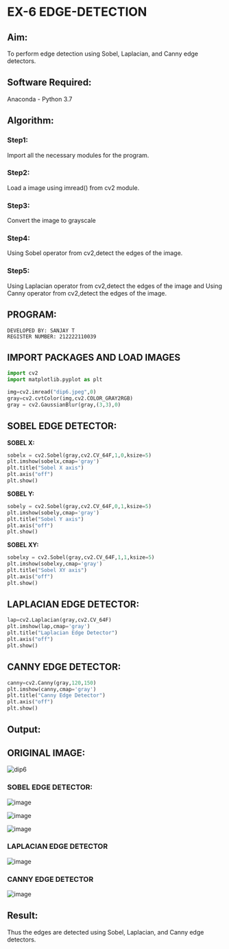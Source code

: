 # EX-6 EDGE-DETECTION
## Aim:
To perform edge detection using Sobel, Laplacian, and Canny edge detectors.

## Software Required:
Anaconda - Python 3.7

## Algorithm:
### Step1:
Import all the necessary modules for the program.
### Step2:
Load a image using imread() from cv2 module.
### Step3:
Convert the image to grayscale
### Step4:
Using Sobel operator from cv2,detect the edges of the image.
### Step5:
Using Laplacian operator from cv2,detect the edges of the image and Using Canny operator from cv2,detect the edges of the image.
## PROGRAM:
```
DEVELOPED BY: SANJAY T
REGISTER NUMBER: 212222110039
```
## IMPORT PACKAGES AND LOAD IMAGES
  ```python
import cv2
import matplotlib.pyplot as plt

img=cv2.imread("dip6.jpeg",0)
gray=cv2.cvtColor(img,cv2.COLOR_GRAY2RGB)
gray = cv2.GaussianBlur(gray,(3,3),0)
```
## SOBEL EDGE DETECTOR:
**SOBEL X:**
  ```python
  sobelx = cv2.Sobel(gray,cv2.CV_64F,1,0,ksize=5)
plt.imshow(sobelx,cmap='gray')
plt.title("Sobel X axis")
plt.axis("off")
plt.show()
```
**SOBEL Y:**
```python
sobely = cv2.Sobel(gray,cv2.CV_64F,0,1,ksize=5)
plt.imshow(sobely,cmap='gray')
plt.title("Sobel Y axis")
plt.axis("off")
plt.show()
```
**SOBEL XY:**
  ```python
  sobelxy = cv2.Sobel(gray,cv2.CV_64F,1,1,ksize=5)
plt.imshow(sobelxy,cmap='gray')
plt.title("Sobel XY axis")
plt.axis("off")
plt.show()
```
## LAPLACIAN EDGE DETECTOR:
```python
lap=cv2.Laplacian(gray,cv2.CV_64F)
plt.imshow(lap,cmap='gray')
plt.title("Laplacian Edge Detector")
plt.axis("off")
plt.show()
```
## CANNY EDGE DETECTOR:
```python
canny=cv2.Canny(gray,120,150)
plt.imshow(canny,cmap='gray')
plt.title("Canny Edge Detector")
plt.axis("off")
plt.show()
```
## Output:

## ORIGINAL IMAGE:

![dip6](https://github.com/sanjaythiyagarajan/EDGE-DETECTION/assets/119409242/ecfc9643-d748-48b8-966f-9b099a97a318)

### SOBEL EDGE DETECTOR:

![image](https://github.com/sanjaythiyagarajan/EDGE-DETECTION/assets/119409242/15a6213b-6dfa-4a3b-89f3-f31da7e72606)

![image](https://github.com/sanjaythiyagarajan/EDGE-DETECTION/assets/119409242/ce9cd17a-2f84-41f5-b91a-5fa3a25196ef)

![image](https://github.com/sanjaythiyagarajan/EDGE-DETECTION/assets/119409242/b1948bbc-13f6-4ccc-beb7-180b44f0399b)

### LAPLACIAN EDGE DETECTOR

![image](https://github.com/sanjaythiyagarajan/EDGE-DETECTION/assets/119409242/1a82a8fc-deba-4a70-a9d6-17b19ba37514)

### CANNY EDGE DETECTOR

![image](https://github.com/sanjaythiyagarajan/EDGE-DETECTION/assets/119409242/c56677a4-259c-4eb5-9866-57d264369074)

## Result:

Thus the edges are detected using Sobel, Laplacian, and Canny edge detectors.
